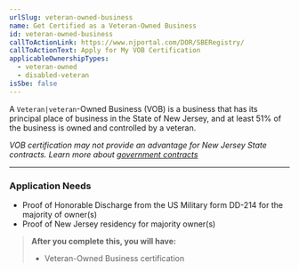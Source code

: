```yaml
---
urlSlug: veteran-owned-business
name: Get Certified as a Veteran-Owned Business
id: veteran-owned-business
callToActionLink: https://www.njportal.com/DOR/SBERegistry/
callToActionText: Apply for My VOB Certification
applicableOwnershipTypes:
  - veteran-owned
  - disabled-veteran
isSbe: false
---
```


A `Veteran|veteran`-Owned Business (VOB) is a business that has its principal place of business in the State of New Jersey, and at least 51% of the business is owned and controlled by a veteran.

_VOB certification may not provide an advantage for New Jersey State contracts. Learn more about [government contracts](https://business.nj.gov/pages/contract-with-new-jersey)_

---
### Application Needs

- Proof of Honorable Discharge from the US Military form DD-214 for the majority of owner(s)
- Proof of New Jersey residency for majority owner(s)

>**After you complete this, you will have:**
>
>- Veteran-Owned Business certification
